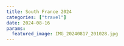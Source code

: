 ```yaml
---
title: South France 2024
categories: ["travel"]
date: 2024-08-16
params:
  featured_image: IMG_20240817_201028.jpg
---
```

